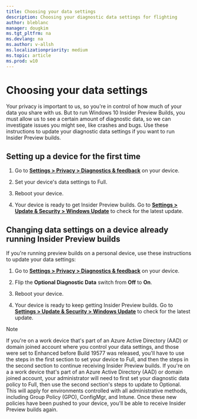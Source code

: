 ```yaml
---
title: Choosing your data settings
description: Choosing your diagnostic data settings for flighting 
author: bleblanc
manager: dougkim
ms.tgt_pltfrm: na
ms.devlang: na
ms.author: v-allsh
ms.localizationpriority: medium
ms.topic: article
ms.prod: w10
---
```


# Choosing your data settings
Your privacy is important to us, so you're in control of how much of your data you share with us. But to run Windows 10 Insider Preview Builds, you must allow us to see a certain amount of diagnostic data, so we can investigate issues you might see, like crashes and bugs. Use these instructions to update your diagnostic data settings if you want to run Insider Preview builds.

## Setting up a device for the first time

1. Go to [**Settings > Privacy > Diagnostics & feedback**](https://aka.ms/WIPDataSettings) on your device.

2. Set your device's data settings to Full.

3. Reboot your device.

4. Your device is ready to get Insider Preview builds. Go to [**Settings > Update & Security > Windows Update**](https://aka.ms/WIPWindowsUpdate) to check for the latest update.


## Changing data settings on a device already running Insider Preview builds

If you're running preview builds on a personal device, use these instructions to update your data settings:
 
1. Go to [**Settings > Privacy > Diagnostics & feedback**](https://aka.ms/WIPDataSettings) on your device.

2. Flip the **Optional Diagnostic Data** switch from **Off** to **On**.

3. Reboot your device.

4. Your device is ready to keep getting Insider Preview builds. Go to [**Settings > Update & Security > Windows Update**](https://aka.ms/WIPDataSettings) to check for the latest update.

> [!NOTE] 
>If you're on a work device that's part of an Azure Active Directory (AAD) or domain joined account where you control your data settings, and those were set to Enhanced before Build 19577 was released, you'll have to use the steps in the first section to set your device to Full, and then the steps in the second section to continue receiving Insider Preview builds.
>If you're on a a work device that's part of an Azure Active Directory (AAD) or domain joined account, your administrator will need to first set your diagnostic data policy to Full, then use the second section's steps to update to Optional. This will apply for environments controlled with all administrative methods, including Group Policy (GPO), ConfigMgr, and Intune. Once these new policies have been pushed to your device, you'll be able to receive Insider Preview builds again.
